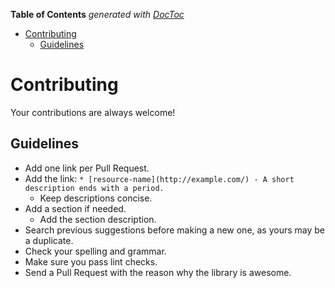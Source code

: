 <!-- prettier-ignore-start -->

<!-- START doctoc generated TOC please keep comment here to allow auto update -->
<!-- DON'T EDIT THIS SECTION, INSTEAD RE-RUN doctoc TO UPDATE -->
**Table of Contents**  *generated with [DocToc](https://github.com/thlorenz/doctoc)*

- [Contributing](#contributing)
  - [Guidelines](#guidelines)

<!-- END doctoc generated TOC please keep comment here to allow auto update -->

<!-- prettier-ignore-end -->

# Contributing

Your contributions are always welcome!

## Guidelines

- Add one link per Pull Request.
- Add the link:
  `* [resource-name](http://example.com/) - A short description ends with a period.`
  - Keep descriptions concise.
- Add a section if needed.
  - Add the section description.
- Search previous suggestions before making a new one, as yours may be a duplicate.
- Check your spelling and grammar.
- Make sure you pass lint checks.
- Send a Pull Request with the reason why the library is awesome.
